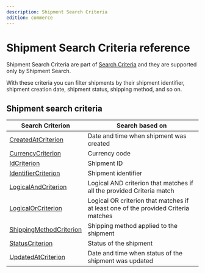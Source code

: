 ```yaml
---
description: Shipment Search Criteria
edition: commerce
---
```


# Shipment Search Criteria reference

Shipment Search Criteria are part of [Search Criteria](search_criteria_reference.md) and they are supported only by Shipment Search.

With these criteria you can filter shipments by their shipment identifier, shipment creation date, shipment status, shipping method, and so on.

## Shipment search criteria

|Search Criterion|Search based on|
|-----|-----|
|[CreatedAtCriterion](shipment_createdat_criterion.md)|Date and time when shipment was created|
|[CurrencyCriterion](shipment_currency_criterion.md)|Currency code|
|[IdCriterion](shipment_id_criterion.md)|Shipment ID|
|[IdentifierCriterion](shipment_identifier_criterion.md)|Shipment identifier|
|[LogicalAndCriterion](shipment_logicaland_criterion.md)|Logical AND criterion that matches if all the provided Criteria match|
|[LogicalOrCriterion](shipment_logicalor_criterion.md)|Logical OR criterion that matches if at least one of the provided Criteria matches|
|[ShippingMethodCriterion](shipment_shipping_method_criterion.md)|Shipping method applied to the shipment|
|[StatusCriterion](shipment_status_criterion.md)|Status of the shipment|
|[UpdatedAtCriterion](shipment_updatedat_criterion.md)|Date and time when status of the shipment was updated|
